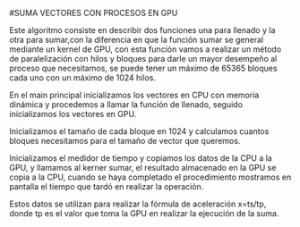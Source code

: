 #SUMA VECTORES CON PROCESOS EN GPU

Este algoritmo consiste en describir dos funciones una para llenado y la otra para sumar,con la diferencia en que la función sumar se general mediante un kernel de GPU, con esta función vamos a realizar un método de paralelización con hilos y bloques para darle un mayor desempeño al proceso que necesitamos, se puede tener un máximo de 65365 bloques cada uno con un máximo de 1024 hilos.

En el main principal inicializamos los vectores en CPU con memoria dinámica y procedemos a llamar la función de llenado, seguido inicializamos los vectores en GPU.

Inicializamos el tamaño de cada bloque en 1024 y calculamos cuantos bloques necesitamos para el tamaño de vector que queremos.

Inicializamos el medidor de tiempo y copiamos los datos de la CPU a la GPU, y llamamos al kerner sumar, el resultado almacenado en la GPU se copia a la CPU, cuando se haya completado el procedimiento mostramos en pantalla el tiempo que tardó en realizar la operación.

Estos datos se utilizan para realizar la fórmula de aceleración x=ts/tp, donde tp es el valor que toma la GPU en realizar la ejecución de la suma.

